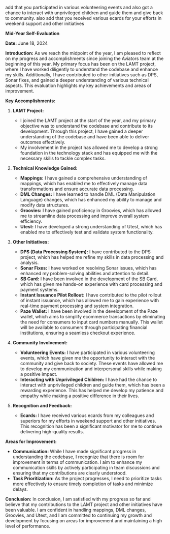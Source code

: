 add that you participated in various volunteering events and also got a chance to interact with unprivileged children and guide them and give back to community. also add that you received various ecards for your efforts in weekend support and other initiatives

**Mid-Year Self-Evaluation**

**Date:** June 18, 2024

**Introduction:**
As we reach the midpoint of the year, I am pleased to reflect on my progress and accomplishments since joining the Aviators team at the beginning of this year. My primary focus has been on the LAMT project, where I have worked diligently to understand the codebase and enhance my skills. Additionally, I have contributed to other initiatives such as DPS, Sonar fixes, and gained a deeper understanding of various technical aspects. This evaluation highlights my key achievements and areas of improvement.

**Key Accomplishments:**

1. **LAMT Project:**
   - I joined the LAMT project at the start of the year, and my primary objective was to understand the codebase and contribute to its development. Through this project, I have gained a deeper understanding of the codebase and have been able to deliver outcomes effectively.
   - My involvement in the project has allowed me to develop a strong foundation in the technology stack and has equipped me with the necessary skills to tackle complex tasks.

2. **Technical Knowledge Gained:**
   - **Mappings:** I have gained a comprehensive understanding of mappings, which has enabled me to effectively manage data transformations and ensure accurate data processing.
   - **DML Changes:** I have learned to handle DML (Data Manipulation Language) changes, which has enhanced my ability to manage and modify data structures.
   - **Groovies:** I have gained proficiency in Groovies, which has allowed me to streamline data processing and improve overall system efficiency.
   - **Utest:** I have developed a strong understanding of Utest, which has enabled me to effectively test and validate system functionality.

3. **Other Initiatives:**
   - **DPS (Data Processing System):** I have contributed to the DPS project, which has helped me refine my skills in data processing and analysis.
   - **Sonar Fixes:** I have worked on resolving Sonar issues, which has enhanced my problem-solving abilities and attention to detail.
   - **SB Card:** I have been involved in the development of the SB Card, which has given me hands-on experience with card processing and payment systems.
   - **Instant Issuance Pilot Rollout:** I have contributed to the pilot rollout of instant issuance, which has allowed me to gain experience with real-time payment processing and system integration.
   - **Paze Wallet:** I have been involved in the development of the Paze wallet, which aims to simplify ecommerce transactions by eliminating the need for consumers to input card numbers manually. This wallet will be available to consumers through participating financial institutions, ensuring a seamless checkout experience.

4. **Community Involvement:**
   - **Volunteering Events:** I have participated in various volunteering events, which have given me the opportunity to interact with the community and give back to society. These events have allowed me to develop my communication and interpersonal skills while making a positive impact.
   - **Interacting with Unprivileged Children:** I have had the chance to interact with unprivileged children and guide them, which has been a rewarding experience. This has helped me develop my patience and empathy while making a positive difference in their lives.

5. **Recognition and Feedback:**
   - **Ecards:** I have received various ecards from my colleagues and superiors for my efforts in weekend support and other initiatives. This recognition has been a significant motivator for me to continue delivering high-quality results.

**Areas for Improvement:**
- **Communication:** While I have made significant progress in understanding the codebase, I recognize that there is room for improvement in terms of communication. I aim to enhance my communication skills by actively participating in team discussions and ensuring that my contributions are clearly understood.
- **Task Prioritization:** As the project progresses, I need to prioritize tasks more effectively to ensure timely completion of tasks and minimize delays.

**Conclusion:**
In conclusion, I am satisfied with my progress so far and believe that my contributions to the LAMT project and other initiatives have been valuable. I am confident in handling mappings, DML changes, Groovies, and Utest, and I am committed to continuing my growth and development by focusing on areas for improvement and maintaining a high level of performance.
